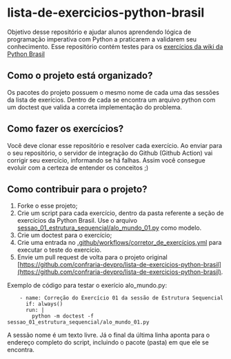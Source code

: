 # lista-de-exercicios-python-brasil

Objetivo desse repositório e ajudar alunos aprendendo lógica de programação imperativa com Python a praticarem a validarem seu conhecimento.
Esse repositório contém testes para os [exercícios da wiki da Python Brasil](https://wiki.python.org.br/ListaDeExercicios)

## Como o projeto está organizado?

Os pacotes do projeto possuem o mesmo nome de cada uma das sessões da lista de exerícios.
Dentro de cada se encontra um arquivo python com um doctest que valida a correta implementação do problema.



## Como fazer os exercícios?

Você deve clonar esse repositório e resolver cada exercício. Ao enviar para o seu repositório, o servidor de integração do Github (Github Action) vai corrigir seu exercício, informando se há falhas.
Assim você consegue evoluir com a certeza de entender os conceitos ;)

## Como contribuir para o projeto?

1. Forke o esse projeto;
2. Crie um script para cada exercício, dentro da pasta referente a seção de exercícios da Python Brasil. Use o arquivo [sessao_01_estrutura_sequencial/alo_mundo_01.py](sessao_01_estrutura_sequencial/alo_mundo_01.py) como modelo.
3. Crie um doctest para o exercício;
4. Crie uma entrada no [.github/workflows/corretor_de_exercícios.yml](.github/workflows/corretor_de_exercícios.yml) para executar o teste do exercício.
5. Envie um pull request de volta para o projeto original [https://github.com/confraria-devpro/lista-de-exercicios-python-brasil](https://github.com/confraria-devpro/lista-de-exercicios-python-brasil).

Exemplo de código para testar o exerício alo_mundo.py:

```
    - name: Correção do Exercício 01 da sessão de Estrutura Sequencial
      if: always()
      run: |
        python -m doctest -f sessao_01_estrutura_sequencial/alo_mundo_01.py
```
A sessão nome é um texto livre. Já o final da última linha aponta para o endereço completo do script, incluindo o pacote (pasta) em que ele se encontra.






